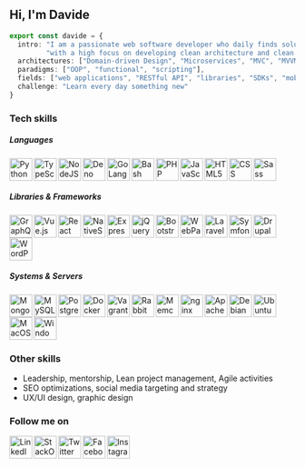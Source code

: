 ## Hi, I'm Davide

```typescript
export const davide = {
  intro: "I am a passionate web software developer who daily finds solutions to complex problems " + 
         "with a high focus on developing clean architecture and clean code.",
  architectures: ["Domain-driven Design", "Microservices", "MVC", "MVVM"],
  paradigms: ["OOP", "functional", "scripting"],
  fields: ["web applications", "RESTful API", "libraries", "SDKs", "mobile apps", "PWA", "SPA", "AMP", "web sites", "e-commerce"],
  challenge: "Learn every day something new"
}
```

### Tech skills
##### Languages
<img align="left" src="https://devicon.dev/devicon.git/icons/python/python-original.svg" height="40" alt="Python" title="Python" />
<img align="left" src="https://devicon.dev/devicon.git/icons/typescript/typescript-original.svg" height="40" alt="TypeScript" title="TypeScript" />
<img align="left" src="https://devicon.dev/devicon.git/icons/nodejs/nodejs-original.svg" height="40" alt="NodeJS" title="NodeJS" />
<img align="left" src="https://upload.wikimedia.org/wikipedia/commons/thumb/8/84/Deno.svg/600px-Deno.svg.png" height="40" alt="Deno" title="Deno" />
<img align="left" src="https://devicon.dev/devicon.git/icons/go/go-original.svg" height="40" alt="GoLang" title="GoLang" />
<img align="left" src="https://www.vectorlogo.zone/logos/gnu_bash/gnu_bash-icon.svg" height="40" alt="Bash" title="Bash" />
<img align="left" src="https://devicon.dev/devicon.git/icons/php/php-plain.svg" height="40" alt="PHP" title="PHP" />
<img align="left" src="https://devicon.dev/devicon.git/icons/javascript/javascript-original.svg" height="40" alt="JavaScript" title="JavaScript" />
<img align="left" src="https://devicon.dev/devicon.git/icons/html5/html5-original.svg" height="40" alt="HTML5" title="HTML5" />
<img align="left" src="https://devicon.dev/devicon.git/icons/css3/css3-original.svg" height="40" alt="CSS" title="CSS3" />
<img src="https://devicon.dev/devicon.git/icons/sass/sass-original.svg" height="40" alt="Sass" title="Sass" />

##### Libraries & Frameworks
<img align="left" src="https://www.vectorlogo.zone/logos/graphql/graphql-icon.svg" height="40" alt="GraphQL" title="GraphQL" />
<img align="left" src="https://devicon.dev/devicon.git/icons/vuejs/vuejs-original.svg" height="40" alt="Vue.js" title="Vue.js" />
<img align="left" src="https://devicon.dev/devicon.git/icons/react/react-original.svg" height="40" alt="React" title="React" />
<img align="left" src="https://cdn.worldvectorlogo.com/logos/nativescript.svg" height="40" alt="NativeScript" title="NativeScript" />
<img align="left" src="https://devicon.dev/devicon.git/icons/express/express-original.svg" height="40" alt="Express" title="Express" />
<img align="left" src="https://devicon.dev/devicon.git/icons/jquery/jquery-original.svg" height="40" alt="jQuery" title="jQuery" />
<img align="left" src="https://devicon.dev/devicon.git/icons/bootstrap/bootstrap-plain.svg" height="40" alt="Bootstrap" title="Bootstrap" />
<img align="left" src="https://devicon.dev/devicon.git/icons/webpack/webpack-original.svg" height="40" alt="WebPack" title="WebPack" />
<img align="left" src="https://devicon.dev/devicon.git/icons/laravel/laravel-plain.svg" height="40" alt="Laravel" title="Laravel" />
<img align="left" src="https://devicon.dev/devicon.git/icons/symfony/symfony-original.svg" height="40" alt="Symfony" title="Symfony" />
<img align="left" src="https://devicon.dev/devicon.git/icons/drupal/drupal-original.svg" height="40" alt="Drupal" title="Drupal" />
<img src="https://devicon.dev/devicon.git/icons/wordpress/wordpress-plain.svg" height="40" alt="WordPress" title="WordPress" />

##### Systems & Servers
<img align="left" src="https://devicon.dev/devicon.git/icons/mongodb/mongodb-original.svg" height="40" alt="MongoDB" title="MongoDB" />
<img align="left" src="https://devicon.dev/devicon.git/icons/mysql/mysql-original.svg" height="40" alt="MySQL" title="MySQL" />
<img align="left" src="https://devicon.dev/devicon.git/icons/postgresql/postgresql-original.svg" height="40" alt="PostgreSQL" title="PostgreSQL" />
<img align="left" src="https://devicon.dev/devicon.git/icons/docker/docker-plain.svg" height="40" alt="Docker" title="Docker" />
<img align="left" src="https://devicon.dev/devicon.git/icons/vagrant/vagrant-original.svg" height="40" alt="Vagrant" title="Vagrant" />
<img align="left" src="https://www.vectorlogo.zone/logos/rabbitmq/rabbitmq-icon.svg" height="40" alt="RabbitMQ" title="RabbitMQ" />
<img align="left" src="https://www.vectorlogo.zone/logos/memcached/memcached-icon.svg" height="40" alt="Memcached" title="Memcached" />
<img align="left" src="https://devicon.dev/devicon.git/icons/nginx/nginx-original.svg" height="40" alt="nginx" title="nginx" />
<img align="left" src="https://devicon.dev/devicon.git/icons/apache/apache-original.svg" height="40" alt="Apache" title="Apache" />
<img align="left" src="https://devicon.dev/devicon.git/icons/debian/debian-original.svg" height="40" alt="Debian" title="Debian" />
<img align="left" src="https://devicon.dev/devicon.git/icons/ubuntu/ubuntu-plain.svg" height="40" alt="Ubuntu" title="Ubuntu" />
<img align="left" src="https://devicon.dev/devicon.git/icons/apple/apple-original.svg" height="40" alt="MacOS" title="MacOS" />
<img src="https://devicon.dev/devicon.git/icons/windows8/windows8-original.svg" height="40" alt="Windows" title="Windows" />

<!--##### Tools
<img align="left" src="https://devicon.dev/devicon.git/icons/npm/npm-original-wordmark.svg" height="40" alt="npm" title="npm" />
<img align="left" src="https://devicon.dev/devicon.git/icons/bower/bower-original.svg" height="40" alt="Bower" title="Bower" />
<img align="left" src="https://devicon.dev/devicon.git/icons/yarn/yarn-original.svg" height="40" alt="yarn" title="yarn" />
<img align="left" src="https://cdn.worldvectorlogo.com/logos/composer.svg" height="40" alt="yarn" title="Composer" />
<img align="left" src="https://devicon.dev/devicon.git/icons/trello/trello-plain.svg" height="40" alt="Trello" title="Trello" />
<img align="left" src="https://devicon.dev/devicon.git/icons/gimp/gimp-original.svg" height="40" alt="Gimp" title="Gimp" />
<img align="left" src="https://devicon.dev/devicon.git/icons/photoshop/photoshop-line.svg" height="40" alt="Photoshop" title="Photoshop" />
<img src="https://devicon.dev/devicon.git/icons/illustrator/illustrator-line.svg" height="40" alt="Illustrator" title="Illustrator" />-->

### Other skills
- Leadership, mentorship, Lean project management, Agile activities
- SEO optimizations, social media targeting and strategy
- UX/UI design, graphic design 

### Follow me on
[<img align="left" src="https://devicon.dev/devicon.git/icons/linkedin/linkedin-original.svg" height="40" alt="LinkedIn" title="LinkedIn" />](https://linkedin.com/in/davidecaruso93)
[<img align="left" src="https://www.vectorlogo.zone/logos/stackoverflow/stackoverflow-icon.svg" height="40" alt="StackOverflow" title="StackOverflow" />](https://stackoverflow.com/users/3612464/davide-caruso)
[<img align="left" src="https://devicon.dev/devicon.git/icons/twitter/twitter-original.svg" height="40" alt="Twitter" title="Twitter" />](https://twitter.com/davidecaruso93)
[<img align="left" src="https://devicon.dev/devicon.git/icons/facebook/facebook-original.svg" height="40" alt="Facebook" title="Facebook" />](https://facebook.com/davidecaruso93)
[<img src="https://www.vectorlogo.zone/logos/instagram/instagram-icon.svg" height="40" alt="Instagram" title="Instagram" />](https://instagram.com/davidecaruso93)
